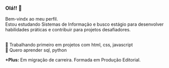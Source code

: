 ### Olá!! 🖖
Bem-vindx ao meu perfil.
<br>Estou estudando Sistemas de Informação e busco estágio para desenvolver habilidades práticas e contribuir para projetos desafiadores. 
<p>
<br>🔭 Trabalhando primeiro em projetos com html, css, javascript
<br>🌱 Quero aprender sql, python
</p>
<p>
<strong>+Plus:</strong>
Em migração de carreira. 
Formada em Produção Editorial.
</p>

